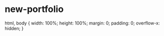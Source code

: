 # new-portfolio

html, body {
  width: 100%;
  height: 100%;
  margin: 0;
  padding: 0;
  overflow-x: hidden;
}